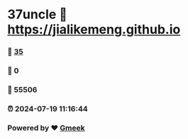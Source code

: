 # 37uncle :link: https://jialikemeng.github.io 
### :page_facing_up: [35](https://jialikemeng.github.io/tag.html) 
### :speech_balloon: 0 
### :hibiscus: 55506 
### :alarm_clock: 2024-07-19 11:16:44 
### Powered by :heart: [Gmeek](https://github.com/Meekdai/Gmeek)
